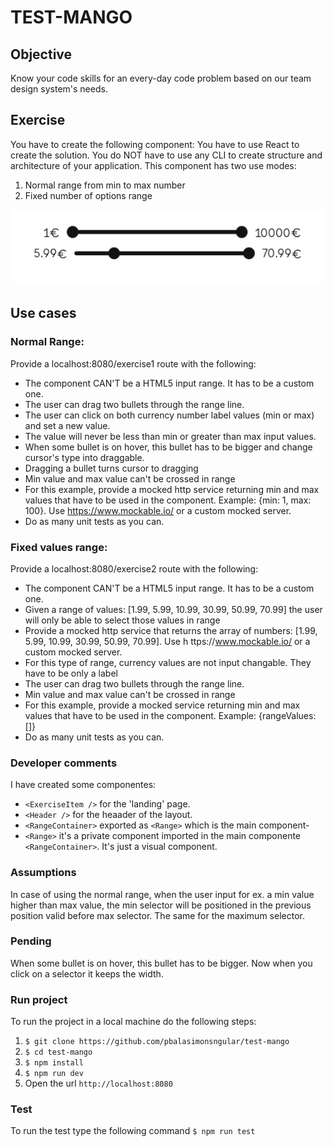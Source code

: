 # TEST-MANGO

## Objective
Know your code skills for an every-day code problem based on our team design system's needs.

## Exercise
You have to create the following component: <Range />
You have to use React to create the solution.
You do NOT have to use any CLI to create structure and architecture of your application.
This component has two use modes:

1. Normal range from min to max number
2. Fixed number of options range

![Ranges](public/readme.png "Ranges")

## Use cases
### Normal Range:
Provide a localhost:8080/exercise1 route with the following:
* The component CAN'T be a HTML5 input range. It has to be a custom one.
* The user can drag two bullets through the range line.
* The user can click on both currency number label values (min or max) and set a
new value.
* The value will never be less than min or greater than max input values.
* When some bullet is on hover, this bullet has to be bigger and change cursor's type
into draggable.
* Dragging a bullet turns cursor to dragging
* Min value and max value can't be crossed in range
* For this example, provide a mocked http service returning min and max values
that have to be used in the component. Example: {min: 1, max: 100}. Use
https://www.mockable.io/ or a custom mocked
server.
* Do as many unit tests as you can.

### Fixed values range:
Provide a localhost:8080/exercise2 route with the following:
* The component CAN'T be a HTML5 input range. It has to be a custom one.
* Given a range of values: [1.99, 5.99, 10.99, 30.99, 50.99, 70.99] the user will only
be able to select those values in range
* Provide a mocked http service that returns the array of numbers: [1.99, 5.99,
10.99, 30.99, 50.99, 70.99]. Use h ttps://www.mockable.io/ or a custom mocked
server.
* For this type of range, currency values are not input changable. They have to be
only a label
* The user can drag two bullets through the range line.
* Min value and max value can't be crossed in range
* For this example, provide a mocked service returning min and max values that
have to be used in the component. Example: {rangeValues: []}
* Do as many unit tests as you can.

### Developer comments
 I have created some componentes: 
 * `<ExerciseItem />` for the 'landing' page.
 * `<Header />` for the heaader of the layout.
 * `<RangeContainer>` exported as `<Range>` which is the main component-
 * `<Range>` it's a private component imported in the main componente `<RangeContainer>`. It's just a visual component.

 ### Assumptions
 In case of using the normal range, when the user input for ex. a min value higher than max value, the min selector will be positioned in the previous position valid before max selector. The same for the maximum selector.

 ### Pending
 When some bullet is on hover, this bullet has to be bigger. Now when you click on a selector it keeps the width.

 ### Run project
 To run the project in a local machine do the following steps:
 1. ```$ git clone https://github.com/pbalasimonsngular/test-mango```
 2. ```$ cd test-mango```
 3. ```$ npm install```
 4. ```$ npm run dev```
 5. Open the url ```http://localhost:8080```
 

 ### Test
 To run the test type the following command
 ```$ npm run test```